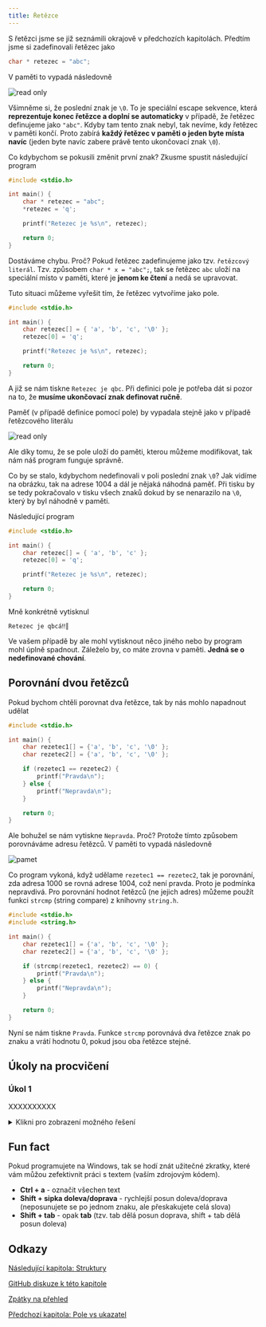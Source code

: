 ```yaml
---
title: Řetězce
---
```


S řetězci jsme se již seznámili okrajově v předchozích kapitolách. Předtím jsme si zadefinovali řetězec jako
```c
char * retezec = "abc";
```
V paměti to vypadá následovně

![read only](./obrazky/retezce/read_only.png)

Všimněme si, že poslední znak je `\0`. To je speciální escape sekvence, která **reprezentuje konec řetězce a doplní se automaticky** v případě, že řetězec definujeme jako `"abc"`. Kdyby tam tento znak nebyl, tak nevíme, kdy řetězec v paměti končí. Proto zabírá **každý řetězec v paměti o jeden byte místa navíc** (jeden byte navíc zabere právě tento ukončovací znak `\0`).

Co kdybychom se pokusili změnit první znak? Zkusme spustit následující program

```c
#include <stdio.h>

int main() {
    char * retezec = "abc";
    *retezec = 'q';

    printf("Retezec je %s\n", retezec);

    return 0;
}
```

Dostáváme chybu. Proč? Pokud řetězec zadefinujeme jako tzv. `řetězcový literál`. Tzv. způsobem `char * x = "abc";`, tak se řetězec `abc` uloží na speciální místo v paměti, které je **jenom ke čtení** a nedá se upravovat.

Tuto situaci můžeme vyřešit tím, že řetězec vytvoříme jako pole.

```c
#include <stdio.h>

int main() {
    char retezec[] = { 'a', 'b', 'c', '\0' };
    retezec[0] = 'q';

    printf("Retezec je %s\n", retezec);

    return 0;
}
```

A již se nám tiskne `Retezec je qbc`. Při definici pole je potřeba dát si pozor na to, že **musíme ukončovací znak definovat ručně**.

Paměť (v případě definice pomocí pole) by vypadala stejně jako v případě řetězcového literálu

![read only](./obrazky/retezce/read_only.png)

Ale díky tomu, že se pole uloží do paměti, kterou můžeme modifikovat, tak nám náš program funguje správně.

Co by se stalo, kdybychom nedefinovali v poli poslední znak `\0`? Jak vidíme na obrázku, tak na adrese 1004 a dál je nějaká náhodná paměť. Při tisku by se tedy pokračovalo v tisku všech znaků dokud by se nenarazilo na `\0`, který by byl náhodně v paměti.

Následující program

```c
#include <stdio.h>

int main() {
    char retezec[] = { 'a', 'b', 'c' };
    retezec[0] = 'q';

    printf("Retezec je %s\n", retezec);

    return 0;
}
```
Mně konkrétně vytisknul
```
Retezec je qbcá‼║
```
Ve vašem případě by ale mohl vytisknout něco jiného nebo by program mohl úplně spadnout. Záleželo by, co máte zrovna v paměti. **Jedná se o nedefinované chování**.


## Porovnání dvou řetězců
Pokud bychom chtěli porovnat dva řetězce, tak by nás mohlo napadnout udělat

```c
#include <stdio.h>

int main() {
    char rezetec1[] = {'a', 'b', 'c', '\0' };
    char rezetec2[] = {'a', 'b', 'c', '\0' };

    if (rezetec1 == rezetec2) {
        printf("Pravda\n");
    } else {
        printf("Nepravda\n");
    }

    return 0;
}
```

Ale bohužel se nám vytiskne `Nepravda`. Proč? Protože tímto způsobem porovnáváme adresu řetězců. V paměti to vypadá následovně

![pamet](./obrazky/retezce/retezce.png)

Co program vykoná, když udělame `rezetec1 == rezetec2`, tak je porovnání, zda adresa 1000 se rovná adrese 1004, což není pravda. Proto je podmínka nepravdivá. Pro porovnání hodnot řetězců (ne jejich adres) můžeme použít funkci `strcmp` (string compare) z knihovny `string.h`.

```c
#include <stdio.h>
#include <string.h>

int main() {
    char rezetec1[] = {'a', 'b', 'c', '\0' };
    char rezetec2[] = {'a', 'b', 'c', '\0' };

    if (strcmp(rezetec1, rezetec2) == 0) {
        printf("Pravda\n");
    } else {
        printf("Nepravda\n");
    }

    return 0;
}

```
Nyní se nám tiskne `Pravda`. Funkce `strcmp` porovnává dva řetězce znak po znaku a vrátí hodnotu 0, pokud jsou oba řetězce stejné. 


## Úkoly na procvičení
### Úkol 1
XXXXXXXXXX

<details>
  <summary>Klikni pro zobrazení možného řešení</summary>

```c
#include <stdio.h>

int main()
{
    char vstup;
    printf("Zadejte znak:\n");
    scanf("%c", &vstup);
    
    printf("Zadali jste znak %c\n", vstup);

    return 0;
}
```
</details>


## Fun fact
Pokud programujete na Windows, tak se hodí znát užitečné zkratky, které vám můžou zefektivnit práci s textem (vaším zdrojovým kódem).

* **Ctrl + a** - označit všechen text
* **Shift + sipka doleva/doprava** - rychlejší posun doleva/doprava (neposunujete se po jednom znaku, ale přeskakujete celá slova)
* **Shift + tab** - opak **tab** (tzv. tab dělá posun doprava, shift + tab dělá posun doleva)

## Odkazy
[Následující kapitola: Struktury](./zaklady-struktury.md)

[GitHub diskuze k této kapitole](https://github.com/tomasbruckner/c_lectures/discussions/16)

[Zpátky na přehled](./index.md)

[Předchozí kapitola: Pole vs ukazatel](./zaklady-pole-vs-ukazatel.md)
